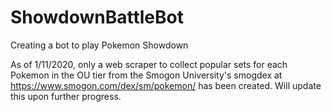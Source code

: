 # ShowdownBattleBot
Creating a bot to play Pokemon Showdown

As of 1/11/2020, only a web scraper to collect popular sets for each Pokemon in the OU tier from the Smogon University's smogdex at https://www.smogon.com/dex/sm/pokemon/ has been created. Will update this upon further progress.
